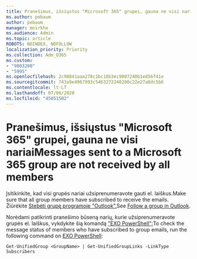 ```yaml
---
title: Pranešimus, išsiųstus "Microsoft 365" grupei, gauna ne visi nariai
ms.author: pebaum
author: pebaum
manager: mnirkhe
ms.audience: Admin
ms.topic: article
ROBOTS: NOINDEX, NOFOLLOW
localization_priority: Priority
ms.collection: Adm_O365
ms.custom:
- "9003200"
- "5995"
ms.openlocfilehash: 2c98841aaa278c1bc18b3ec9007240b1e856f41e
ms.sourcegitcommit: 743a9e4967993c5463272240280c22e27a8dc5b6
ms.contentlocale: lt-LT
ms.lasthandoff: 07/06/2020
ms.locfileid: "45051502"
---
```

# <a name="messages-sent-to-a-microsoft-365-group-are-not-received-by-all-members"></a><span data-ttu-id="f3960-102">Pranešimus, išsiųstus "Microsoft 365" grupei, gauna ne visi nariai</span><span class="sxs-lookup"><span data-stu-id="f3960-102">Messages sent to a Microsoft 365 group are not received by all members</span></span>

<span data-ttu-id="f3960-103">Įsitikinkite, kad visi grupės nariai užsiprenumeravote gauti el. laiškus.</span><span class="sxs-lookup"><span data-stu-id="f3960-103">Make sure that all group members have subscribed to receive the emails.</span></span> <span data-ttu-id="f3960-104">Žiūrėkite [Stebėti grupę programoje "Outlook".](https://support.microsoft.com/office/e147fc19-f548-4cd2-834f-80c6235b7c36)</span><span class="sxs-lookup"><span data-stu-id="f3960-104">See [Follow a group in Outlook](https://support.microsoft.com/office/e147fc19-f548-4cd2-834f-80c6235b7c36).</span></span>  

<span data-ttu-id="f3960-105">Norėdami patikrinti pranešimo būseną narių, kurie užsiprenumeravote grupės el. laiškus, vykdykite šią komandą ["EXO PowerShell":](https://docs.microsoft.com/powershell/exchange/connect-to-exchange-online-powershell?view=exchange-ps)</span><span class="sxs-lookup"><span data-stu-id="f3960-105">To check the message status of members who have subscribed to group emails, run the following command on [EXO PowerShell](https://docs.microsoft.com/powershell/exchange/connect-to-exchange-online-powershell?view=exchange-ps):</span></span>

`Get-UnifiedGroup <GroupName> | Get-UnifiedGroupLinks -LinkType Subscribers`